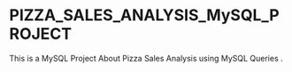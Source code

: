 # PIZZA_SALES_ANALYSIS_MySQL_PROJECT
This is a MySQL Project About Pizza Sales Analysis using MySQL Queries .

